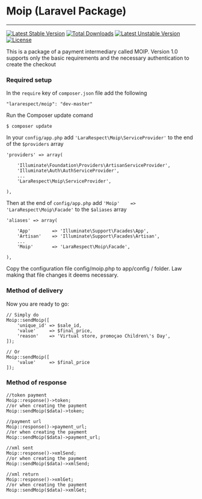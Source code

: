 # Moip (Laravel Package)
----------------------

[![Latest Stable Version](https://poser.pugx.org/lararespect/moip/v/stable.svg)](https://packagist.org/packages/lararespect/moip) [![Total Downloads](https://poser.pugx.org/lararespect/moip/downloads.svg)](https://packagist.org/packages/lararespect/moip) [![Latest Unstable Version](https://poser.pugx.org/lararespect/moip/v/unstable.svg)](https://packagist.org/packages/lararespect/moip) [![License](https://poser.pugx.org/lararespect/moip/license.svg)](https://packagist.org/packages/lararespect/moip)

This is a package of a payment intermediary called MOIP. 
Version 1.0 supports only the basic requirements and the necessary authentication to create the checkout

### Required setup

In the `require` key of `composer.json` file add the following

    "lararespect/moip": "dev-master"

Run the Composer update comand

    $ composer update

In your `config/app.php` add `'LaraRespect\Moip\ServiceProvider'` to the end of the `$providers` array

    'providers' => array(

        'Illuminate\Foundation\Providers\ArtisanServiceProvider',
        'Illuminate\Auth\AuthServiceProvider',
        ...
        'LaraRespect\Moip\ServiceProvider',

    ),

Then at the end of `config/app.php` add `'Moip'    => 'LaraRespect\Moip\Facade'` to the `$aliases` array

    'aliases' => array(

        'App'        => 'Illuminate\Support\Facades\App',
        'Artisan'    => 'Illuminate\Support\Facades\Artisan',
        ...
        'Moip'       => 'LaraRespect\Moip\Facade',

    ),

Copy the configuration file config/moip.php to app/config / folder. Law making that file changes it deems necessary.

### Method of delivery

Now you are ready to go:

    // Simply do
    Moip::sendMoip([
        'unique_id' => $sale_id,
        'value'     => $final_price,
        'reason'    => 'Virtual store, promoçao Children\'s Day',
    ]);

    // Or
    Moip::sendMoip([
        'value'     => $final_price
    ]);

### Method of response

    //token payment
    Moip::response()->token;
    //or when creating the payment
    Moip::sendMoip($data)->token;

    //payment url
    Moip::response()->payment_url;
    //or when creating the payment
    Moip::sendMoip($data)->payment_url;

    //xml sent
    Moip::response()->xmlSend;
    //or when creating the payment
    Moip::sendMoip($data)->xmlSend;

    //xml return
    Moip::response()->xmlGet;
    //or when creating the payment
    Moip::sendMoip($data)->xmlGet;
